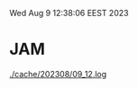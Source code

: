 Wed Aug  9 12:38:06 EEST 2023
# JAM
<a href='./cache/202308/09_12.log'>./cache/202308/09_12.log</a>
